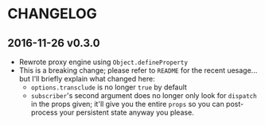 # CHANGELOG

## 2016-11-26 v0.3.0
- Rewrote proxy engine using `Object.defineProperty`
- This is a breaking change; please refer to `README` for the recent uesage... but I'll briefly explain what changed here:
  - `options.transclude` is no longer `true` by default
  - `subscriber`'s second argument does no longer only look for `dispatch` in the props given; it'll give you the entire `props` so you can post-process your persistent state anyway you please.
